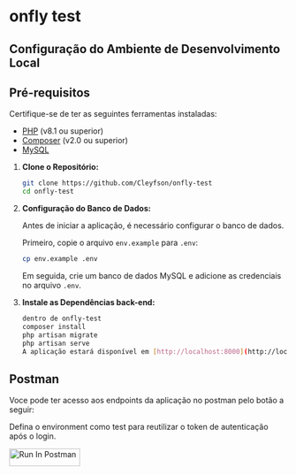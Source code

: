 # onfly test

## Configuração do Ambiente de Desenvolvimento Local

## Pré-requisitos

Certifique-se de ter as seguintes ferramentas instaladas:

- [PHP](https://www.php.net/downloads.php) (v8.1 ou superior)
- [Composer](https://getcomposer.org/download/) (v2.0 ou superior)
- [MySQL](https://www.mysql.com/)

1. **Clone o Repositório:**
   ```bash
   git clone https://github.com/Cleyfson/onfly-test
   cd onfly-test
   ```

2. **Configuração do Banco de Dados:**
 
    Antes de iniciar a aplicação, é necessário configurar o banco de dados.
    
    Primeiro, copie o arquivo `env.example` para `.env`:
    ```bash
    cp env.example .env
    ```
    Em seguida, crie um banco de dados MySQL e adicione as credenciais no arquivo `.env`.

3. **Instale as Dependências back-end:**
    ```bash
    dentro de onfly-test
    composer install
    php artisan migrate
    php artisan serve
    A aplicação estará disponível em [http://localhost:8000](http://localhost:8000).

## Postman

Voce pode ter acesso aos endpoints da aplicação no postman pelo botão a seguir:

Defina o environment como test para reutilizar o token de autenticação após o login.

[<img src="https://run.pstmn.io/button.svg" alt="Run In Postman" style="width: 128px; height: 32px;">](https://god.gw.postman.com/run-collection/26530639-11cabeee-aca0-4d69-b839-abdee24ced69?action=collection%2Ffork&source=rip_markdown&collection-url=entityId%3D26530639-11cabeee-aca0-4d69-b839-abdee24ced69%26entityType%3Dcollection%26workspaceId%3Dd7914fe0-6a0e-4c18-a48b-86acca162e67)


